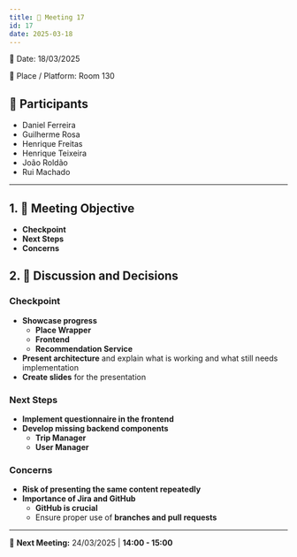 ```yaml
---
title: 📝 Meeting 17
id: 17
date: 2025-03-18
---
```


📅 Date: 18/03/2025  

📍 Place / Platform: Room 130  

## 👥 Participants  

- Daniel Ferreira  
- Guilherme Rosa  
- Henrique Freitas  
- Henrique Teixeira  
- João Roldão  
- Rui Machado  

---

## 1. 🎯 Meeting Objective  

- **Checkpoint**  
- **Next Steps**  
- **Concerns**  

## 2. 💬 Discussion and Decisions  

### **Checkpoint**  

- **Showcase progress**  
  - **Place Wrapper**  
  - **Frontend**  
  - **Recommendation Service**  
- **Present architecture** and explain what is working and what still needs implementation  
- **Create slides** for the presentation  

### **Next Steps**  

- **Implement questionnaire in the frontend**  
- **Develop missing backend components**  
  - **Trip Manager**  
  - **User Manager**  

### **Concerns**  

- **Risk of presenting the same content repeatedly**  
- **Importance of Jira and GitHub**  
  - **GitHub is crucial**  
  - Ensure proper use of **branches and pull requests**  

---

📅 **Next Meeting:** 24/03/2025 | **14:00 - 15:00**  